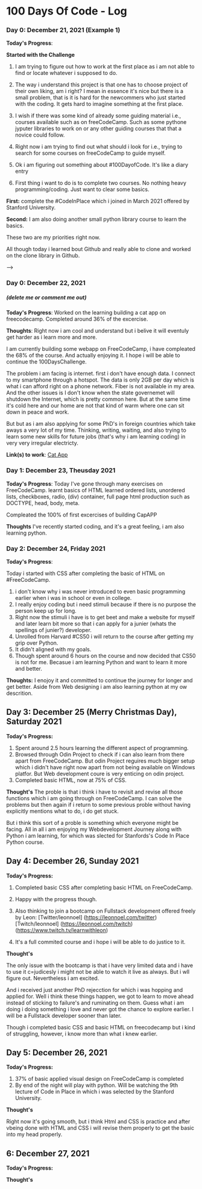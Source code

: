 # 100 Days Of Code - Log

### Day 0: December 21, 2021 (Example 1)

<!-- ##### (delete me or comment me out) -->

**Today's Progress**:

**Started with the Challenge**

1. I am trying to figure out how to work at the first place as i am not able to find or locate whatever i supposed to do.

2. The way i understand this project is that one has to choose project of their own liking, am i right? I mean in essence it's nice but there is a small problem, that is it is hard for the newcommers who just started with the coding. It gets hard to imagine something at the first place.

3. I wish if there was some kind of already some guiding material i.e., courses available such as on freeCodeCamp. Such as some pythone jyputer libraries to work on or any other guiding courses that that a novice could follow.

4. Right now i am trying to find out what should i look for i.e., trying to search for some courses on freeCodeCamp to guide myself.

5. Ok i am figuring out something about #100DayofCode. It's like a diary entry

6. First thing i want to do is to complete two courses. No nothing heavy programming/coding. Just want to clear some basics.

**First:** complete the #CodeInPlace which i joined in March 2021 offered by Stanford University.

**Second:** I am also doing another small python library course to learn the basics.

These two are my priorities right now.

All though today i learned bout Github and really able to clone and worked on the clone library in Github.

 <!-- Fixed CSS, worked on canvas functionality for the app.

**Thoughts:** Yes struggled and confused and also at the same time i am under huge work load but still going to complete this challenge.

I really struggled with CSS, but, overall, I feel like I am slowly getting better at it. Canvas is still new for me, but I managed to figure out some basic functionality. -->

<!-- **Link to work:** [Calculator App](http://www.example.com) --> -->

### Day 0: December 22, 2021

##### (delete me or comment me out)

**Today's Progress**: Worked on the learning building a cat app on freecodecamp.
Completed around 36% of the excercise.

**Thoughts**: Right now i am cool and understand but i belive it will eventuly get harder as i learn more and more.

I am currently building some webapp on FreeCodeCamp, i have compleated the 68% of the course. And actually enjoying it. I hope i will be able to continue the 100DaysChallenge.

The problem i am facing is internet. first i don't have enough data. I connect to my smartphone through a hotspot. The data is only 2GB per day which is what i can afford right on a phone network. Fiber is not available in my area. And the other issues is I don't know when the state governemet will shutdown the Internet, which is pretty common here. But at the same time it's cold here and our home are not that kind of warm where one can sit down in peace and work.

But but as i am also applying for some PhD's in foreign countries which take aways a very lot of my time. Thinking, writing, waiting, and also trying to learn some new skills for future jobs (that's why i am learning coding) in very very irregular electricty.

**Link(s) to work**: [Cat App](https://www.freecodecamp.org/learn/responsive-web-design/basic-html-and-html5/link-to-internal-sections-of-a-page-with-anchor-elements)

### Day 1: December 23, Theusday 2021

**Today's Progress**: Today I've gone through many exercises on FreeCodeCamp.
learnt basics of HTML
learned ordered lists, unordered lists, checkboxes, radio, (div) container, full page html production such as DOCTYPE, head, body, meta.

Compleated the 100% of first excercises of building CapAPP

**Thoughts** I've recently started coding, and it's a great feeling, i am also learning python.

<!-- **Link(s) to work**
1. [Find the Longest Word in a String](https://www.freecodecamp.com/challenges/find-the-longest-word-in-a-string)
2. [Title Case a Sentence](https://www.freecodecamp.com/challenges/title-case-a-sentence) -->

### Day 2: December 24, Friday 2021

**Today's Progress**:

Today i started with CSS after completing the basic of HTML on #FreeCodeCamp.

1. i don't know why i was never introduced to even basic programming earlier when i was in school or even in college.
2. I really enjoy coding but i need stimuli because if there is no purpose the person keep up for long.
3. Right now the stimuli i have is to get beet and make a website for myself and later learn bit more so that i can apply for a junier (whats the spellings of junier?) developer.
4. Unrolled from Harvard #CS50 i will return to the course after getting my grip over Python.
5. It didn't aligned with my goals.
6. Though spent around 6 hours on the course and now decided that CS50 is not for me. Becasue i am learning Python and want to learn it more and better.

**Thoughts:**
I enojoy it and committed to continue the journey for longer and get better. Aside from Web designing i am also learning python at my ow descrition.

## Day 3: December 25 (Merry Christmas Day), Saturday 2021

**Today's Progress:**

1. Spent around 2.5 hours learning the different aspect of programming.
2. Browsed through Odin Project to check if i can also learn from there apart from FreeCodeCamp. But odin Project reguires much bigger setup which i didn't have right now apart from not being available on Windows platfor. But Web development coure is very enticing on odin project.
3. Completed basic HTML, now at 75% of CSS.

**Thought's**
The proble is that i think i have to revisit and revise all those functions which i am going through on FreeCodeCamp. I can solve the problems but then again if i return to some previous proble without having explicitly mentions what to do, i do get stuck.

But i think this sort of a proble is something which everyone might be facing. All in all i am enjoying my Webdevelopment Journey along with Python i am learning, for which was slected for Stanfords's Code In Place Python course.

## Day 4: December 26, Sunday 2021

**Today's Progress:**

1. Completed basic CSS after completing basic HTML on FreeCodeCamp.
2. Happy with the progress though.
3. Also thinking to join a bootcamp on Fullstack development offered freely by Leon:
[Twitter/leonnoel] (<https://leonnoel.com/twitter>)
[Twitch/leonnoel] (<https://leonnoel.com/twitch>) (<https://www.twitch.tv/learnwithleon>)

4. It's a full commited course and i hope i will be able to do justice to it.

**Thought's**

The only issue with the bootcamp is that i have very limited data and i have to use it c=judicesly i might not be able to watch it live as always. But i wll figure out. Nevertheless i am excited.

 And i received just another PhD rejecction for which i was hopping and applied for. Well i think these things happen, we got to learn to move ahead instead of sticking to failure's and ruminating on them. Guess what i am doing i doing something i love and never got the chance to explore earlier. I will be a Fullstack developer sooner than later.

 Though i completed basic CSS and basic HTML on freecodecamp but i kind of struggling, however, i know more than what i knew earlier.

## Day 5: December 26, 2021

**Today's Progress:**
1. 37% of basic applied visual design on FreeCodeCamp is completed
2. By end of the night will play with python. Will be watching the 9th lecture of Code in Place in which i was selected by the Stanford University.

**Thought's**

Right now it's going smooth, but i think Html and CSS is practice and after vbeing done with HTML and CSS i will revise them properly to get the basic into my head properly.


## 6: December 27, 2021

**Today's Progress:**


**Thought's**